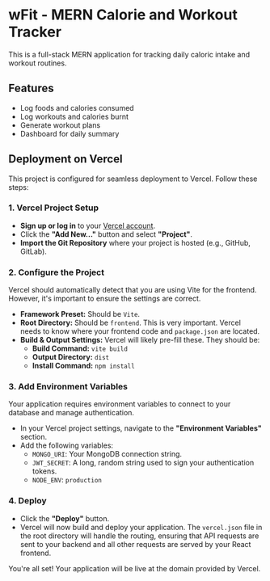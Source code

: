 # wFit - MERN Calorie and Workout Tracker

This is a full-stack MERN application for tracking daily caloric intake and workout routines.

## Features
- Log foods and calories consumed
- Log workouts and calories burnt
- Generate workout plans
- Dashboard for daily summary

## Deployment on Vercel

This project is configured for seamless deployment to Vercel. Follow these steps:

### 1. Vercel Project Setup

*   **Sign up or log in** to your [Vercel account](https://vercel.com).
*   Click the **"Add New..."** button and select **"Project"**.
*   **Import the Git Repository** where your project is hosted (e.g., GitHub, GitLab).

### 2. Configure the Project

Vercel should automatically detect that you are using Vite for the frontend. However, it's important to ensure the settings are correct.

*   **Framework Preset:** Should be `Vite`.
*   **Root Directory:** Should be `frontend`. This is very important. Vercel needs to know where your frontend code and `package.json` are located.
*   **Build & Output Settings:** Vercel will likely pre-fill these. They should be:
    *   **Build Command:** `vite build`
    *   **Output Directory:** `dist`
    *   **Install Command:** `npm install`

### 3. Add Environment Variables

Your application requires environment variables to connect to your database and manage authentication.

*   In your Vercel project settings, navigate to the **"Environment Variables"** section.
*   Add the following variables:
    *   `MONGO_URI`: Your MongoDB connection string.
    *   `JWT_SECRET`: A long, random string used to sign your authentication tokens.
    *   `NODE_ENV`: `production`

### 4. Deploy

*   Click the **"Deploy"** button.
*   Vercel will now build and deploy your application. The `vercel.json` file in the root directory will handle the routing, ensuring that API requests are sent to your backend and all other requests are served by your React frontend.

You're all set! Your application will be live at the domain provided by Vercel.
